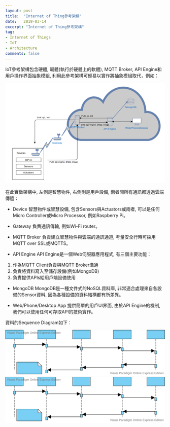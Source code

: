 ```yaml
---
layout: post
title:  "Internet of Thing參考架構"
date:   2019-03-14
excerpt: "Internet of Thing參考架構"
tag:
- Internet of Things 
- IoT
- Architecture
comments: false
---
```


IoT參考架構包含硬體, 韌體(執行於硬體上的軟體), MQTT Broker, API Engine和用戶操作界面抽象模組, 利用此參考架構可輕易以實作將抽象模組取代，例如： 

![alt text](https://github.com/kisekitw/kisekitw.github.io/blob/master/assets/img/1080314/arch.png?raw=true "IoT Architecture")

在此實做架構中, 左側是智慧物件, 右側則是用戶設備, 兩者間所有通訊都透過雲端傳遞： 

* Device
智慧物件或智慧設備, 包含Sensors與Actuators或兩者, 可以是任何Micro Controller或Micro Processor, 例如Raspberry Pi。 

* Gateway
負責通訊傳輸, 例如Wi-Fi router。 

* MQTT Broker
負責建立智慧物件與雲端的通訊通道, 考量安全行時可採用MQTT over SSL或MQTTS。 

* API Engine
API Engine是一個Web伺服器應用程式, 有三個主要功能： 

1. 作為MQTT Client負責與MQTT Broker溝通 
2. 負責將資料寫入至儲存設備(例如MongoDB) 
3. 負責提供APIs給用戶端設備使用 

* MongoDB
MongoDB是一種文件式的NoSQL資料庫, 非常適合處理來自各設備的Sensor資料, 因為各種設備的資料結構都有所差異。 

* Web/Phone/Desktop App
提供簡單的用戶UI界面, 由於API Engine的機制, 我們可以使用任何可存取API的技術實作。 

資料的Sequence Diagram如下︰ 

![Alt text](https://github.com/kisekitw/kisekitw.github.io/blob/master/assets/img/1080314/DataflowFromSensorToDB.svg?raw=true)
<img src="https://github.com/kisekitw/kisekitw.github.io/blob/master/assets/img/1080314/DataflowFromSensorToDB.svg?raw=true">